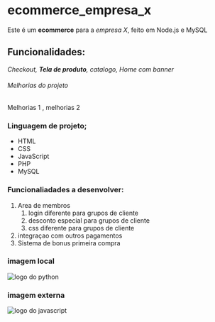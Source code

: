 # ecommerce_empresa_x
Este é um **ecommerce** para a *empresa X*, feito em Node.js e MySQL

## Funcionalidades:

_Checkout, **Tela de produto**, catalogo, Home com banner_

###### Melhorias do projeto 

Melhorias 1 , melhorias 2

### Linguagem de projeto; 

* HTML
* CSS
* JavaScript 
* PHP
* MySQL

### Funcionaliadades a desenvolver: 

1. Area de membros 
    1. login diferente para grupos de cliente
    2. desconto especial para grupos de cliente 
    3. css diferente para grupos de cliente 
2. integraçao com outros pagamentos
3. Sistema de bonus primeira compra 


### imagem local
![logo do python](https://images.unsplash.com/photo-1580121441575-41bcb5c6b47c?ixlib=rb-4.0.3&ixid=MnwxMjA3fDB8MHxwaG90by1wYWdlfHx8fGVufDB8fHx8&auto=format&fit=crop&w=1074&q=80)

### imagem externa 
![logo do javascript](https://images.unsplash.com/photo-1619410283995-43d9134e7656?ixlib=rb-4.0.3&ixid=MnwxMjA3fDB8MHxwaG90by1wYWdlfHx8fGVufDB8fHx8&auto=format&fit=crop&w=1170&q=80)





